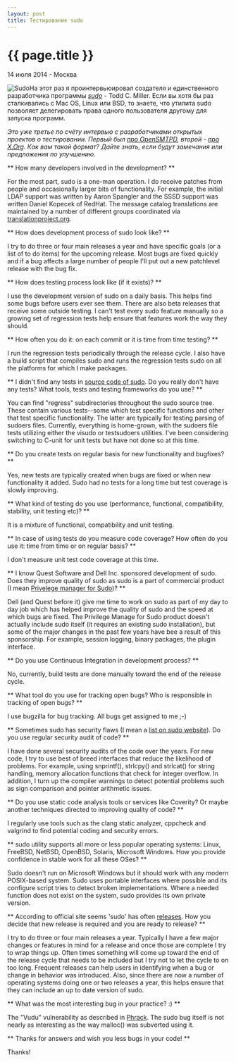 ```yaml
---
layout: post
title: Тестирование sudo
---
```


{{ page.title }}
================

<p class="meta">14 июля 2014 - Москва</p>

<img src="http://blog.bronevichok.ru/images/logo-sudo.png" alt="Sudo" style="float:left">

На этот раз я проинтервьюировал создателя и единственного разработчика программы *[sudo](http://www.sudo.ws/)* - Todd C. Miller.
Если вы хотя бы раз сталкивались с Mac OS, Linux или BSD, то знаете, что
утилита sudo позволяет делегировать права одного пользователя другому для запуска
программ.

*Это уже третье по счёту интервью с разработчиками открытых проектов о тестировании.
Первый был [про OpenSMTPD](http://blog.bronevichok.ru/2014/07/29/testing-of-opensmtpd.html),
второй - [про X.Org](http://blog.bronevichok.ru/2014/08/06/testing-of-xorg.html).
Как вам такой формат? Дайте знать, если будут замечания или предложения по улучшению.*

** How many developers involved in the development? **

For the most part, sudo is a one-man operation.  I do receive patches
from people and occasionally larger bits of functionality.  For
example, the initial LDAP support was written by Aaron Spangler and
the SSSD support was written Daniel Kopecek of RedHat.  The message
catalog translations are maintained by a number of different groups
coordinated via [translationproject.org](http://translationproject.org/).

** How does development process of sudo look like? **

I try to do three or four main releases a year and have specific
goals (or a list of to do items) for the upcoming release.  Most
bugs are fixed quickly and if a bug affects a large number of people
I'll put out a new patchlevel release with the bug fix.

** How does testing process look like (if it exists)? **

I use the development version of sudo on a daily basis.  This helps
find some bugs before users ever see them.  There are also beta
releases that receive some outside testing.  I can't test every
sudo feature manually so a growing set of regression tests help
ensure that features work the way they should.

** How often you do it: on each commit or it is time from time testing? **

I run the regression tests periodically through the release cycle.
I also have a build script that compiles sudo and runs the regression
tests sudo on all the platforms for which I make packages.

** I didn't find any tests in [source code of sudo](http://www.sudo.ws/repos/sudo/).
Do you really don't have any tests? What tools, tests and testing frameworks
do you use? **

You can find "regress" subdirectories throughout the sudo source
tree.  These contain various tests--some which test specific functions
and other that test specific functionality.  The latter are typically
for testing parsing of sudoers files.  Currently, everything is
home-grown, with the sudoers file tests utilizing either the visudo
or testsudoers utilities. I've been considering switching to C-unit
for unit tests but have not done so at this time.

** Do you create tests on regular basis for new functionality and bugfixes? **

Yes, new tests are typically created when bugs are fixed or when
new functionality it added.  Sudo had no tests for a long time but
test coverage is slowly improving.

** What kind of testing do you use (performance, functional,
compatibility, stability, unit testing etc)? **

It is a mixture of functional, compatibility and unit testing.

** In case of using tests do you measure code coverage?
How often do you use it: time from time or on regular basis? **

I don't measure unit test code coverage at this time.

** I know Quest Software and Dell Inc. sponsored development of sudo.
Does they improve quality of sudo as sudo is a part of commercial product
(I mean [Privelege manager for Sudo](http://www.quest.com/privilege-manager-for-sudo/))? **

Dell (and Quest before it) give me time to work on sudo as part of
my day to day job which has helped improve the quality of sudo and
the speed at which bugs are fixed.  The Privilege Manage for Sudo
product doesn't actually include sudo itself (it requires an existing
sudo installation), but some of the major changes in the past few
years have bee a result of this sponsorship.  For example, session
logging, binary packages, the plugin interface.

** Do you use Continuous Integration in development process? **

No, currently, build tests are done manually toward the end of the
release cycle.

** What tool do you use for tracking open bugs? Who is responsible in
tracking of open bugs? **

I use bugzilla for bug tracking.  All bugs get assigned to me ;-)

** Sometimes sudo has security flaws (I mean a [list on sudo website](http://www.sudo.ws/sudo/alerts/)).
Do you use regular security audit of code? **

I have done several security audits of the code over the years.
For new code, I try to use best of breed interfaces that reduce the
likelihood of problems.  For example, using snprintf(), strlcpy()
and strlcat() for string handling, memory allocation functions that
check for integer overflow.  In addition, I turn up the compiler
warnings to detect potential problems such as sign comparison and
pointer arithmetic issues.

** Do you use static code analysis tools or services like Coverity?
Or maybe another techniques directed to improving quality of code? **

I regularly use tools such as the clang static analyzer, cppcheck
and valgrind to find potential coding and security errors.

** sudo utility supports all more or less popular operating systems:
Linux, FreeBSD, NetBSD, OpenBSD, Solaris, Microsoft Windows.
How you provide confidence in stable work for all these OSes? **

Sudo doesn't run on Microsoft Windows but it should work with any
modern POSIX-based system.  Sudo uses portable interfaces where
possible and its configure script tries to detect broken implementations.
Where a needed function does not exist on the system, sudo provides
its own private version.

** According to official site seems 'sudo' has often [releases](http://www.sudo.ws/sudo/news.html).
How you decide that new release is required and you are ready to release? **

I try to do three or four main releases a year. Typically I have
a few major changes or features in mind for a release and once those
are complete I try to wrap things up.  Often times something will
come up toward the end of the release cycle that needs to be included
but I try not to let the cycle to on too long.  Frequent releases
can help users in identifying when a bug or change in behavior was
introduced.  Also, since there are now a number of operating systems
doing one or two releases a year, this helps ensure that they can
include an up to date version of sudo.

** What was the most interesting bug in your practice? :) **

The "Vudu" vulnerability as described in [Phrack](http://phrack.org/issues/57/8.html).
The sudo bug itself is not nearly as interesting as the way malloc()
was subverted using it.

** Thanks for answers and wish you less bugs in your code! **

Thanks!
